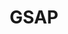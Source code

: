 ---
codehost: https://github.com/https://github.com/greensock/GreenSock-JS
facebook: https://facebook.com/greensock
linkedin: https://linkedin.com/company/greensock
logohandle: gsap
sort: gsap
title: GSAP
twitter: https://x.com/greensock
website: https://gsap.com/
youtube: https://youtube.com/@GreenSockLearning
---